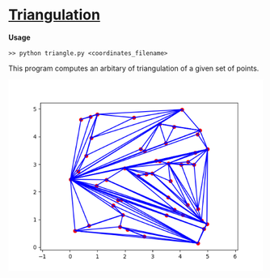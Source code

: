 # [Triangulation](Triangulation/triangulation.pdf)


**Usage**

```
>> python triangle.py <coordinates_filename>
```

This program computes an arbitary of triangulation of a given set of
points.


![triangulation](test_cases/points-2.png)

